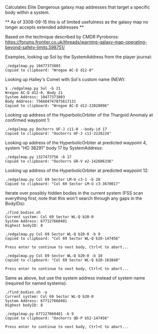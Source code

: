 Calculates Elite Dangerous galaxy map addresses that target a specific body within a system.

** As of 3308-09-15 this is of limited usefulness as the galaxy map no longer accepts extended addresses **

Based on the technique described by CMDR Pyroboros:
https://forums.frontier.co.uk/threads/warning-galaxy-map-operating-beyond-safety-limits.598751/

Examples, looking up Sol by the SystemAddress from the player journal:

    ./edgalmap.py 10477373803
    Copied to clipboard: "Wregoe AC-D d12-0"

Looking up Halley's Comet with Sol's custom name (NEW):

    $ ./edgalmap.py Sol -b 21
    Wregoe AC-D d12-0, Body 21
    System Address: 10477373803
    Body Address: 756604747875617131
    Copied to clipboard: "Wregoe AC-D d12-22020096"

Looking up address of the HyperbolicOrbiter of the Thargoid Anomaly at confirmed waypoint 1:

    ./edgalmap.py Oochorrs UF-J c11-0 --body-id 17
    Copied to clipboard: "Oochorrs UF-J c11-2228224"

Looking up address of the HyperbolicOrbiter at predicted waypoint 4, system "HD 38291" body 17 by SystemAddress:

    ./edgalmap.py 1327473756 -b 17
    Copied to clipboard: "Oochorrs GR-V e2-142606336"

Looking up address of the HyperbolicOrbiter at predicted waypoint 12:

    ./edgalmap.py Col 69 Sector LM-U c3-1 -b 28
    Copied to clipboard: "Col 69 Sector LM-U c3-3670017"

Iterate over possibly hidden bodies in the current system (FSS scan everything first, note that this won't search through any gaps in the BodyIDs):

    ./find_bodies.sh
    Current system: Col 69 Sector WL-Q b20-0
    System Address: 677127660481
    Highest bodyID: 8
    
    ./edgalmap.py Col 69 Sector WL-Q b20-0 -b 9
    Copied to clipboard: "Col 69 Sector WL-Q b20-147456"
    
    Press enter to continue to next body, Ctrl+C to abort...
    
    ./edgalmap.py Col 69 Sector WL-Q b20-0 -b 10
    Copied to clipboard: "Col 69 Sector WL-Q b20-163840"
    
    Press enter to continue to next body, Ctrl+C to abort...

Same as above, but use the system address instead of system name (required for named systems):

    ./find_bodies.sh -a
    Current system: Col 69 Sector WL-Q b20-0
    System Address: 677127660481
    Highest bodyID: 8
    
    ./edgalmap.py 677127660481 -b 9
    Copied to clipboard: "Oochorrs QD-P b52-147456"
    
    Press enter to continue to next body, Ctrl+C to abort...
